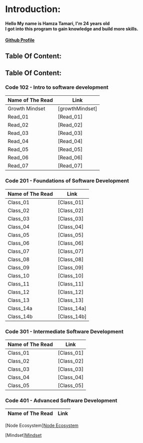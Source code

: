 # Introduction:

#### Hello My name is Hamza Tamari, I'm 24 years old <br>I got into this program to gain knowledge and build more skills.
#### [Github  Profile](https://github.com/Hamzamt99)

## Table Of Content:

## Table Of Content:

### Code 102 - Intro to software development

| **Name of The Read** | **Link** |
|------------------|------|
| Growth Mindset | [growthMindset] |
| Read_01 | [Read_01]|
| Read_02 | [Read_02]|
| Read_03 | [Read_03]|
| Read_04 | [Read_04]|
| Read_05 | [Read_05]|
| Read_06 | [Read_06]|
| Read_07 | [Read_07]|


### Code 201 - Foundations of Software Development

| **Name of The Read** | **Link** |
|------------------|------|
|Class_01|[Class_01]|
|Class_02|[Class_02]|
|Class_03|[Class_03]|
|Class_04|[Class_04]|
|Class_05|[Class_05]|
|Class_06|[Class_06]|
|Class_07|[Class_07]|
|Class_08|[Class_08]|
|Class_09|[Class_09]|
|Class_10|[Class_10]|
|Class_11|[Class_11]|
|Class_12|[Class_12]|
|Class_13|[Class_13]|
|Class_14a|[Class_14a]|
|Class_14b|[Class_14b]|

### Code 301 - Intermediate Software Development

| **Name of The Read** | **Link** |
|------------------|------|
|Class_01|[Class_01]|
|Class_02|[Class_02]|
|Class_03|[Class_03]|
|Class_04|[Class_04]|
|Class_05|[Class_05]|

### Code 401 - Advanced Software Development

| **Name of The Read** | **Link** |
|------------------|------|

[Node Ecosystem][Node Ecosystem](./401-read/Node-Ecosystem.md)

[Mindset][Mindset](./401-read/Mindset.md)
